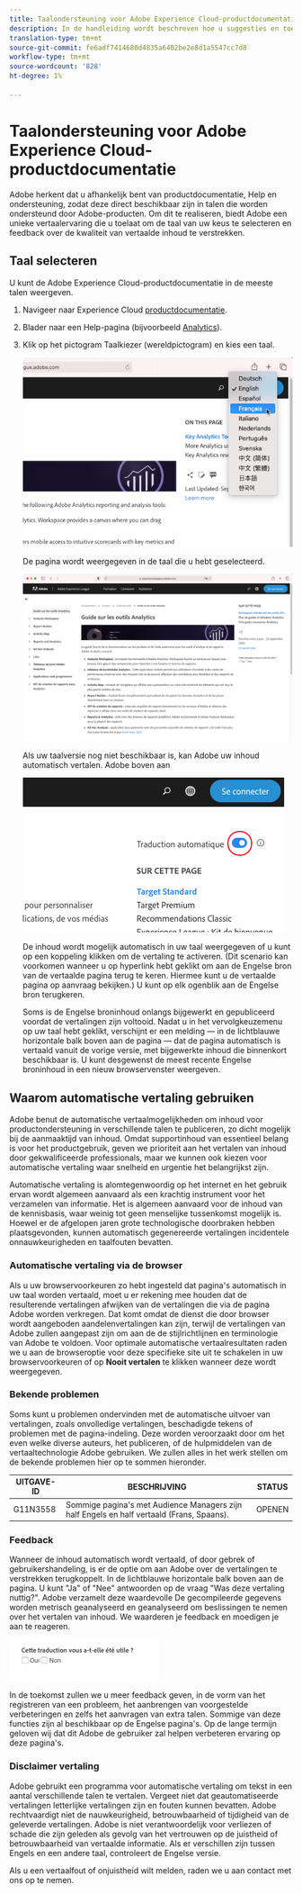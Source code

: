 ```yaml
---
title: Taalondersteuning voor Adobe Experience Cloud-productdocumentatie
description: In de handleiding wordt beschreven hoe u suggesties en toevoegingen kunt toevoegen aan de documentatiesite Adobe.
translation-type: tm+mt
source-git-commit: fe6adf7414680d4835a6402be2e8d1a5547cc7d8
workflow-type: tm+mt
source-wordcount: '828'
ht-degree: 1%

---
```



# Taalondersteuning voor Adobe Experience Cloud-productdocumentatie

Adobe herkent dat u afhankelijk bent van productdocumentatie, Help en ondersteuning, zodat deze direct beschikbaar zijn in talen die worden ondersteund door Adobe-producten. Om dit te realiseren, biedt Adobe een unieke vertaalervaring die u toelaat om de taal van uw keus te selecteren en feedback over de kwaliteit van vertaalde inhoud te verstrekken.

## Taal selecteren

U kunt de Adobe Experience Cloud-productdocumentatie in de meeste talen weergeven.

1. Navigeer naar Experience Cloud [productdocumentatie](https://helpx.adobe.com/nl/support/experience-cloud.html).

1. Blader naar een Help-pagina (bijvoorbeeld [Analytics](https://docs.adobe.com/content/help/nl-NL/analytics/landing/home.html)).

1. Klik op het pictogram Taalkiezer (wereldpictogram) en kies een taal.

   ![Taalkiezer](assets/language-dropdown.png)

   De pagina wordt weergegeven in de taal die u hebt geselecteerd.

   ![Vertaalde pagina](assets/french.png)

   Als uw taalversie nog niet beschikbaar is, kan Adobe uw inhoud automatisch vertalen. Adobe boven aan

   ![Vertaalbericht](assets/machine-translation-message.png)

   De inhoud wordt mogelijk automatisch in uw taal weergegeven of u kunt op een koppeling klikken om de vertaling te activeren. (Dit scenario kan voorkomen wanneer u op hyperlink hebt geklikt om aan de Engelse bron van de vertaalde pagina terug te keren. Hiermee kunt u de vertaalde pagina op aanvraag bekijken.) U kunt op elk ogenblik aan de Engelse bron terugkeren.

   Soms is de Engelse broninhoud onlangs bijgewerkt en gepubliceerd voordat de vertalingen zijn voltooid. Nadat u in het vervolgkeuzemenu op uw taal hebt geklikt, verschijnt er een melding — in de lichtblauwe horizontale balk boven aan de pagina — dat de pagina automatisch is vertaald vanuit de vorige versie, met bijgewerkte inhoud die binnenkort beschikbaar is. U kunt desgewenst de meest recente Engelse broninhoud in een nieuw browservenster weergeven.

## Waarom automatische vertaling gebruiken

Adobe benut de automatische vertaalmogelijkheden om inhoud voor productondersteuning in verschillende talen te publiceren, zo dicht mogelijk bij de aanmaaktijd van inhoud. Omdat supportinhoud van essentieel belang is voor het productgebruik, geven we prioriteit aan het vertalen van inhoud door gekwalificeerde professionals, maar we kunnen ook kiezen voor automatische vertaling waar snelheid en urgentie het belangrijkst zijn.

Automatische vertaling is alomtegenwoordig op het internet en het gebruik ervan wordt algemeen aanvaard als een krachtig instrument voor het verzamelen van informatie. Het is algemeen aanvaard voor de inhoud van de kennisbasis, waar weinig tot geen menselijke tussenkomst mogelijk is. Hoewel er de afgelopen jaren grote technologische doorbraken hebben plaatsgevonden, kunnen automatisch gegenereerde vertalingen incidentele onnauwkeurigheden en taalfouten bevatten.

### Automatische vertaling via de browser

Als u uw browservoorkeuren zo hebt ingesteld dat pagina&#39;s automatisch in uw taal worden vertaald, moet u er rekening mee houden dat de resulterende vertalingen afwijken van de vertalingen die via de pagina Adobe worden verkregen. Dat komt omdat de dienst die door browser wordt aangeboden aandelenvertalingen kan zijn, terwijl de vertalingen van Adobe zullen aangepast zijn om aan de de stijlrichtlijnen en terminologie van Adobe te voldoen. Voor optimale automatische vertaalresultaten raden we u aan de browseroptie voor deze specifieke site uit te schakelen in uw browservoorkeuren of op **Nooit vertalen** te klikken wanneer deze wordt weergegeven.

### Bekende problemen

Soms kunt u problemen ondervinden met de automatische uitvoer van vertalingen, zoals onvolledige vertalingen, beschadigde tekens of problemen met de pagina-indeling. Deze worden veroorzaakt door om het even welke diverse auteurs, het publiceren, of de hulpmiddelen van de vertaaltechnologie Adobe gebruiken. We zullen alles in het werk stellen om de bekende problemen hier op te sommen
hieronder.

| **UITGAVE-ID** | **BESCHRIJVING** | **STATUS** |
|--------------|-------------------------------------------------------------------------------------|------------|
| G11N3558 | Sommige pagina&#39;s met Audience Managers zijn half Engels en half vertaald (Frans, Spaans). | OPENEN |

### Feedback

Wanneer de inhoud automatisch wordt vertaald, of door gebrek of gebruikershandeling, is er de optie om aan Adobe over de vertalingen te verstrekken terugkoppelt. In de
lichtblauwe horizontale balk boven aan de pagina. U kunt &quot;Ja&quot; of &quot;Nee&quot; antwoorden op de vraag &quot;Was deze vertaling nuttig?&quot;. Adobe verzamelt deze waardevolle
De gecompileerde gegevens worden metrisch geanalyseerd en geanalyseerd om beslissingen te nemen over het vertalen van inhoud. We waarderen je feedback en moedigen je aan te reageren.

![Feedback](assets/machine-translation-feedback.png)

In de toekomst zullen we u meer feedback geven, in de vorm van het registreren van een probleem, het aanbrengen van voorgestelde verbeteringen en zelfs het aanvragen van
extra talen. Sommige van deze functies zijn al beschikbaar op de Engelse pagina&#39;s. Op de lange termijn geloven wij dat dit Adobe de gebruiker zal helpen verbeteren
ervaring op deze pagina&#39;s.

<!--
![Improve this page](assets/feedback.png)
-->

### Disclaimer vertaling

Adobe gebruikt een programma voor automatische vertaling om tekst in een aantal verschillende talen te vertalen. Vergeet niet dat geautomatiseerde vertalingen letterlijke vertalingen zijn en fouten kunnen bevatten. Adobe rechtvaardigt niet de nauwkeurigheid, betrouwbaarheid of tijdigheid van de geleverde vertalingen. Adobe is niet verantwoordelijk voor verliezen of schade die zijn geleden als gevolg van het vertrouwen op de juistheid of betrouwbaarheid van vertaalde informatie. Als er verschillen zijn tussen Engels en een andere taal, controleert de Engelse versie.

Als u een vertaalfout of onjuistheid wilt melden, raden we u aan contact met ons op te nemen.
